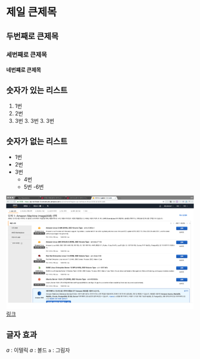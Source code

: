 # 제일 큰제목
## 두번째로 큰제목
### 세번째로 큰제목
#### 네번쨰로 큰제목

## 숫자가 있는 리스트

1. 1번 
2. 2번
3. 3번
    3. 3번
    3. 3번
    
## 숫자가 없는 리스트

- 1번
- 2번
- 3번
    - 4번
    - 5번
        -6번
        
        
![사진](https://github.com/banziha104/DevOps_AWS/blob/master/img/img1week/1.png)
[링크](https://github.com/banziha104/DevOps_AWS/blob/master/img/img1week/1.png)

## 글자 효과

_a_ : 이텔릭
*a* : 볼드
`a` : 그림자
